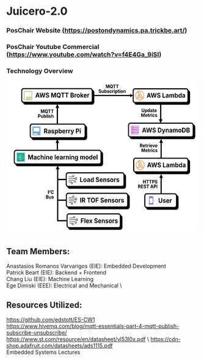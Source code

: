 # Juicero-2.0

### PosChair Website (https://postondynamics.pa.trickbe.art/)
### PosChair Youtube Commercial (https://www.youtube.com/watch?v=f4E4Ga_9iSI)
### Technology Overview
<img src="/images/SystemDiagram.png" height = "400" />

## Team Members:
Anastasios Romanos Varvarigos (EIE): Embedded Development \
Patrick Beart (EIE): Backend + Frontend\
Chang Liu (EIE): Machine Learning \
Ege Dimiski (EEE): Electrical and Mechanical \

## Resources Utilized:
https://github.com/edstott/ES-CW1 \
https://www.hivemq.com/blog/mqtt-essentials-part-4-mqtt-publish-subscribe-unsubscribe/ \
https://www.st.com/resource/en/datasheet/vl53l0x.pdf \ 
https://cdn-shop.adafruit.com/datasheets/ads1115.pdf \
Embedded Systems Lectures 




